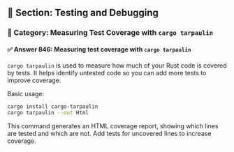 ## 📘 Section: Testing and Debugging
### 🔹 Category: Measuring Test Coverage with `cargo tarpaulin`
#### ✅ Answer 846: Measuring test coverage with `cargo tarpaulin`

`cargo tarpaulin` is used to measure how much of your Rust code is covered by tests. It helps identify untested code so you can add more tests to improve coverage.

Basic usage:

```sh
cargo install cargo-tarpaulin
cargo tarpaulin --out Html
```

This command generates an HTML coverage report, showing which lines are tested and which are not. Add tests for uncovered lines to increase coverage.
